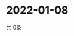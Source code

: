 # 2022-01-08
  共 0条

  <!-- BEGIN -->
  <!-- 最后更新时间Sat Jan 08 2022 12:07:44 GMT+0000 (Coordinated Universal Time) -->
  
  <!-- END -->
  
  